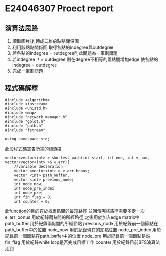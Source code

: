 # E24046307 Proect report
## 演算法思路
1. 讀取圖片後,轉成二維的點點關係圖
2. 利用該點點關係圖,取得各點的indegree與outdegree
3. 若各點的indegree = outdegree則此問題為一筆劃問題
4. 若indegree ！= outdegree 則在degree不相等的兩點間增加edge 使各點的indegree = outdegree
5. 完成一筆劃問題

## 程式碼解釋
```
#include <algorithm>
#include <iostream>
#include <unistd.h>
#include <map>
#include "network_manager.h"
#include "gplot.h"
#include "path.h"
#include "fstream"

using namespace std;
```
此段程式碼宣告所需的標頭檔

```
vector<vector<int> > shortest_path(int start, int end, int v_num, vector<vector<int> >& e_arr){
    //variable declaration
    vector <vector<int> > e_arr_bonus;
    vector <int> path_buffer;
    vector <int> previous_node;
    int node_now;
    int node_pre_index;
    int node_pre;
    int fin_flag = 0;
    int counter = 0;
```
此function的目的在於找兩點間的最短路徑 並回傳哪些路徑需要多走一次
e_arr_bonus 用於紀錄兩點間的所經路徑,之後用於加入edge matrix中
path_buffer 用於紀錄兩點間的所經節點
previous_node 用於紀錄前一個節點在path_buffer中的位置
node_now 用於紀錄現在的節點位置
node_pre_index 用於紀錄前一個節點在path_buffer中的位置
node_pre 用於紀錄前一個節點是誰
fin_flag 用於紀錄while loop是否完成目標工作
counter 用於紀錄目前BFS演算法走到
